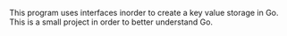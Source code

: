 This program uses interfaces inorder to create a key value storage in Go. This is a small project in order to better understand Go.
